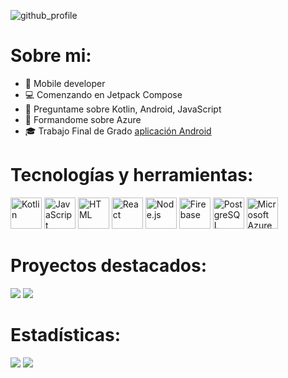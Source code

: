 ![github_profile](https://github.com/aperher/aperher/assets/100694428/4b828cde-8430-46e4-bb1d-40106975e53b)

# Sobre mi:
- 📲 Mobile developer
- 💻 Comenzando en Jetpack Compose
- 💬 Preguntame sobre Kotlin, Android, JavaScript
- 📖 Formandome sobre Azure
- 🎓 Trabajo Final de Grado [aplicación Android](https://github.com/aperher/android-comandas-tfg "Comandas Android")


# Tecnologías y herramientas:
<div>
	<a href="https://kotlinlang.org/"><img width="50" src="https://user-images.githubusercontent.com/25181517/185062810-7ee0c3d2-17f2-4a98-9d8a-a9576947692b.png" alt="Kotlin" title="Kotlin"/></a>
	<a href="https://developer.mozilla.org/es/docs/Web/JavaScript"><img width="50" src="https://user-images.githubusercontent.com/25181517/117447155-6a868a00-af3d-11eb-9cfe-245df15c9f3f.png" alt="JavaScript" title="JavaScript"/></a>
	<a href="https://developer.mozilla.org/es/docs/Web/HTML"><img width="50" src="https://cdn-icons-png.flaticon.com/512/174/174854.png" alt="HTML" title="HTML"/></a>
	<a href="https://es.react.dev/"><img width="50" src="https://user-images.githubusercontent.com/25181517/183897015-94a058a6-b86e-4e42-a37f-bf92061753e5.png" alt="React" title="React"/></a>
	<a href="https://nodejs.org/es"><img width="50" src="https://user-images.githubusercontent.com/25181517/183568594-85e280a7-0d7e-4d1a-9028-c8c2209e073c.png" alt="Node.js" title="Node.js"/></a>
 	<a href="https://firebase.google.com/?hl=es"><img width="50" src="https://user-images.githubusercontent.com/25181517/189716855-2c69ca7a-5149-4647-936d-780610911353.png" alt="Firebase" title="Firebase"/></a>
	<a href="https://www.postgresql.org/"><img width="50" src="https://upload.wikimedia.org/wikipedia/commons/thumb/2/29/Postgresql_elephant.svg/810px-Postgresql_elephant.svg.png" alt="PostgreSQL" title="PostgreSQL"/></a>
	<a href="https://azure.microsoft.com/es-es"><img width="50" src="https://user-images.githubusercontent.com/25181517/183911544-95ad6ba7-09bf-4040-ac44-0adafedb9616.png" alt="Microsoft Azure" title="Microsoft Azure"/></a>
</div>

 # Proyectos destacados:
 [![](https://github-readme-stats.vercel.app/api/pin/?username=aperher&repo=android-quotation-shake&theme=transparent)](https://github.com/aperher/android-quotation-shake)
 [![](https://github-readme-stats.vercel.app/api/pin/?username=aperher&repo=android-comandas-tfg&theme=transparent)](https://github.com/aperher/android-comandas-tfg)

# Estadísticas:
![](https://github-readme-stats.vercel.app/api?username=aperher&show_icons=true&theme=transparent&custom_title=Estad%C3%ADsticas%20de%20Alberto&rank_icon=github)
![](https://github-readme-stats.vercel.app/api/top-langs/?username=aperher&layout=compact&theme=transparent&custom_title=Lenguajes%20m%C3%A1s%20usados)
